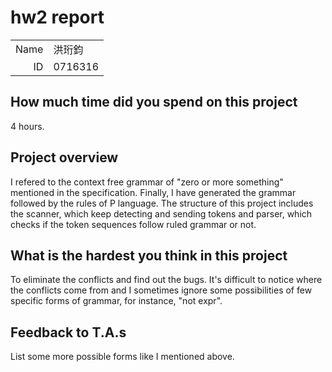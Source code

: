 # hw2 report

|||
|-:|:-|
|Name|洪珩鈞|
|ID|0716316|

## How much time did you spend on this project

4 hours.

## Project overview

I refered to the context free grammar of "zero or more something" mentioned in the specification. Finally, I have generated the grammar followed by the rules of P language. The structure of this project includes the scanner, which keep detecting and sending tokens and parser, which checks if the token sequences follow ruled grammar or not.

## What is the hardest you think in this project

To eliminate the conflicts and find out the bugs. It's difficult to notice where the conflicts come from and I sometimes ignore some possibilities of few specific forms of grammar, for instance, "not expr".

## Feedback to T.A.s

List some more possible forms like I mentioned above.

